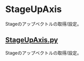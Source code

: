 # StageUpAxis

Stageのアップベクトルの取得/設定。    

## [StageUpAxis.py](./StageUpAxis.py)    

Stageのアップベクトルの取得/設定。    

